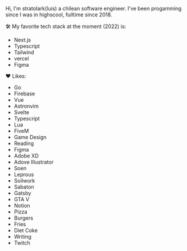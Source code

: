 Hi, I'm stratolark(luis) a chilean software engineer. I've been progamming since I was in highscool, fulltime since 2018.

🛠 My favorite tech stack at the moment (2022) is:
 - Next.js
 - Typescript
 - Tailwind
 - vercel
 - Figma

❤ Likes:
  - Go
  - Firebase
  - Vue
  - Astronvim
  - Svelte
  - Typescript
  - Lua
  - FiveM
  - Game Design
  - Reading
  - Figma
  - Adobe XD
  - Adove Illustrator 
  - Soen
  - Leprous
  - Soilwork
  - Sabaton
  - Gatsby
  - GTA V
  - Notion
  - Pizza
  - Burgers
  - Fries
  - Diet Coke
  - Writing
  - Twitch
